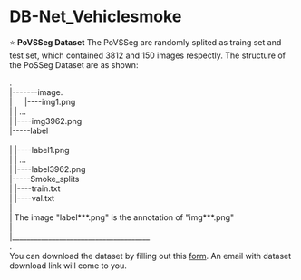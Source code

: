 # DB-Net_Vehiclesmoke

⭐ __PoVSSeg Dataset__ 
The PoVSSeg are randomly splited as traing set and test set, which contained 3812 and 150 images respectly.
The structure of the PoSSeg Dataset are as shown:

.<br>
|-------image. <br>
|    &emsp;   |----img1.png     <br>
|       |    ...          <br>
|       |----img3962.png  <br>
|-----label<br>     
|       |----label1.png   <br>
|       |    ...          <br>
|       |----label3962.png  <br>
|-----Smoke_splits          <br>
|       |----train.txt      <br>
|       |----val.txt        <br>
|    <br>
| The image "label***.png" is the annotation of "img***.png" <br>
|   <br>
|______________________________________<br>
.<br>
You can download the dataset by filling out this [form](https://docs.google.com/forms/d/e/1FAIpQLSfZ6Pw6muzzNTMrCV5uGrYsLxy0l1veolO-oH70uu1cJp-GUg/viewform?usp=sf_link). An email with dataset download link will come to you.

